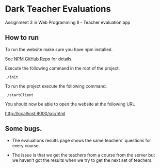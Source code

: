 # Dark Teacher Evaluations
Assignment 3 in Web Programming II - Teacher evaluation app

## How to run
To run the website make sure you have npm installed.

See [NPM GitHub Repo](https://github.com/npm/npm) for details.

Execute the following command in the root of the project.
```
./init
```

To run the project execute the following command.
```
./startClient
```
You should now be able to open the website at the following URL

[http://localhost:8000/src/html](http://localhost:8000/src/html)

## Some bugs.
* The evaluations results page shows the same teachers' questions for every course.
 - The issue is that we get the teachers from a course from the server but we haven't got the results when we try to get the next set of teachers.